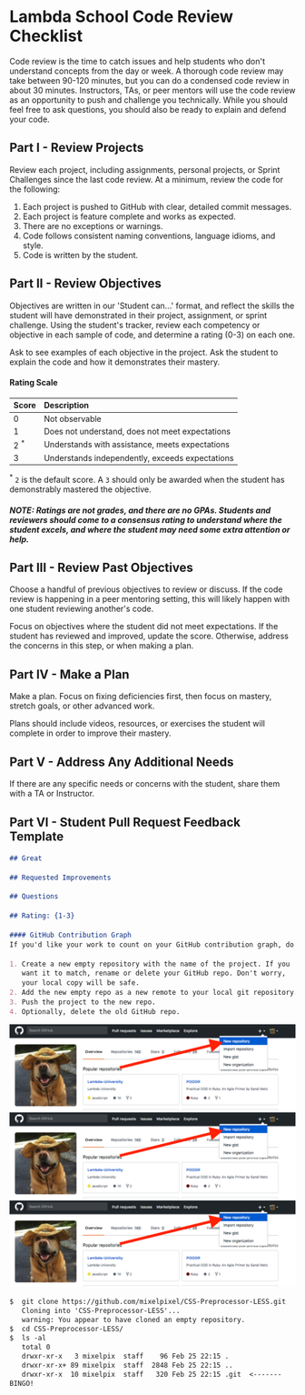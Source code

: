 # Lambda School Code Review Checklist

Code review is the time to catch issues and help students who don't understand concepts from the day or week. A thorough code review may take between 90-120 minutes, but you can do a condensed code review in about 30 minutes. Instructors, TAs, or peer mentors will use the code review as an opportunity to push and challenge you technically. While you should feel free to ask questions, you should also be ready to explain and defend your code.

## Part I - Review Projects

Review each project, including assignments, personal projects, or Sprint Challenges since the last code review. At a minimum, review the code for the following:

1. Each project is pushed to GitHub with clear, detailed commit messages.
2. Each project is feature complete and works as expected.
3. There are no exceptions or warnings.
4. Code follows consistent naming conventions, language idioms, and style.
5. Code is written by the student.

## Part II - Review Objectives

Objectives are written in our 'Student can...' format, and reflect the skills the student will have demonstrated in their project, assignment, or sprint challenge. Using the student's tracker, review each competency or objective in each sample of code, and determine a rating (0-3) on each one.

Ask to see examples of each objective in the project. Ask the student to explain the code and how it demonstrates their mastery.

#### Rating Scale

| Score | Description |
| :-- | :-- |
| 0       				| Not observable |
| 1       				| Does not understand, does not meet expectations |
| 2 <sup>*</sup>  | Understands with assistance, meets expectations |
| 3       				| Understands independently, exceeds expectations |

<sup>*</sup> `2` is the default score. A `3` should only be awarded when the student has demonstrably mastered the objective.

##### NOTE: Ratings are not grades, and there are no GPAs. Students and reviewers should come to a consensus rating to understand where the student excels, and where the student may need some extra attention or help.

## Part III - Review Past Objectives

Choose a handful of previous objectives to review or discuss. If the code review is happening in a peer mentoring setting, this will likely happen with one student reviewing another's code.

Focus on objectives where the student did not meet expectations. If the student has reviewed and improved, update the score. Otherwise, address the concerns in this step, or when making a plan.

## Part IV - Make a Plan

Make a plan. Focus on fixing deficiencies first, then focus on mastery, stretch goals, or other advanced work.

Plans should include videos, resources, or exercises the student will complete in order to improve their mastery.

## Part V - Address Any Additional Needs

If there are any specific needs or concerns with the student, share them with a TA or Instructor.

## Part VI - Student Pull Request Feedback Template

```markdown
## Great

## Requested Improvements

## Questions

## Rating: {1-3}

#### GitHub Contribution Graph
If you'd like your work to count on your GitHub contribution graph, do the following:

1. Create a new empty repository with the name of the project. If you
   want it to match, rename or delete your GitHub repo. Don't worry,
   your local copy will be safe.
2. Add the new empty repo as a new remote to your local git repository.
3. Push the project to the new repo.
4. Optionally, delete the old GitHub repo.
```
![Make a NEW repository](img/new-repository.png)
![CREATE the new repository](img/new-repository.png)
![COPY the new repository's URL](img/new-repository.png)


```console
$  git clone https://github.com/mixelpixel/CSS-Preprocessor-LESS.git
   Cloning into 'CSS-Preprocessor-LESS'...
   warning: You appear to have cloned an empty repository.
$  cd CSS-Preprocessor-LESS/
$  ls -al
   total 0
   drwxr-xr-x   3 mixelpix  staff    96 Feb 25 22:15 .
   drwxr-xr-x+ 89 mixelpix  staff  2848 Feb 25 22:15 ..
   drwxr-xr-x  10 mixelpix  staff   320 Feb 25 22:15 .git  <------- BINGO!
```
